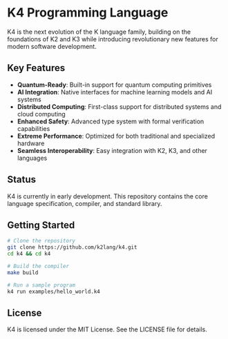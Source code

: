 # K4 Programming Language

K4 is the next evolution of the K language family, building on the foundations of K2 and K3 while introducing revolutionary new features for modern software development.

## Key Features

- **Quantum-Ready**: Built-in support for quantum computing primitives
- **AI Integration**: Native interfaces for machine learning models and AI systems
- **Distributed Computing**: First-class support for distributed systems and cloud computing
- **Enhanced Safety**: Advanced type system with formal verification capabilities
- **Extreme Performance**: Optimized for both traditional and specialized hardware
- **Seamless Interoperability**: Easy integration with K2, K3, and other languages

## Status

K4 is currently in early development. This repository contains the core language specification, compiler, and standard library.

## Getting Started

```bash
# Clone the repository
git clone https://github.com/k2lang/k4.git
cd k4 && cd k4

# Build the compiler
make build

# Run a sample program
k4 run examples/hello_world.k4
```

## License

K4 is licensed under the MIT License. See the LICENSE file for details.
